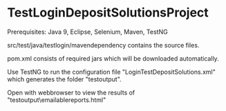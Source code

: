 # TestLoginDepositSolutionsProject

Prerequisites: Java 9, Eclipse, Selenium, Maven, TestNG

src/test/java/testlogin/mavendependency contains the source files.

pom.xml consists of required jars which will be downloaded automatically.

Use TestNG to run the configuration file "LoginTestDepositSolutions.xml" which generates the folder "testoutput".

Open with webbrowser to view the results of "testoutput\emailablereports.html"   
